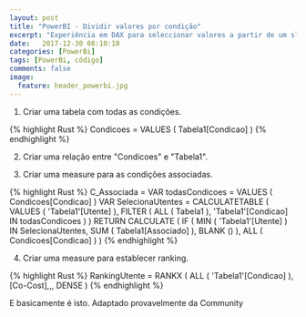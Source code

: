 ```yaml
---
layout: post
title: "PowerBI - Dividir valores por condição"
excerpt: "Experiência em DAX para seleccionar valores a partir de um slicer."
date:   2017-12-30 08:10:10
categories: [PowerBi]
tags: [PowerBi, código]
comments: false
image:
  feature: header_powerbi.jpg
---
```


1. Criar uma tabela com todas as condições.

{% highlight Rust %}
Condicoes =
VALUES ( Tabela1[Condicao] )
{% endhighlight %}

2. Criar uma relação entre "Condicoes" e "Tabela1".

3. Criar uma measure para as condições associadas.

{% highlight Rust %}
C_Associada =
VAR todasCondicoes =
    VALUES ( Condicoes[Condicao] )
VAR SelecionaUtentes =
    CALCULATETABLE (
        VALUES ( 'Tabela1'[Utente] ),
        FILTER ( ALL ( Tabela1 ), 'Tabela1'[Condicao] IN todasCondicoes )
    )
RETURN
    CALCULATE (
        IF (
            MIN ( 'Tabela1'[Utente] ) IN SelecionaUtentes,
            SUM ( Tabela1[Associado] ),
            BLANK ()
        ),
        ALL ( Condicoes[Condicao] )
    )
{% endhighlight %}

4. Criar uma measure para establecer ranking.

{% highlight Rust %}
RankingUtente =
RANKX ( ALL ( 'Tabela1'[Condicao] ), [Co-Cost],,, DENSE )
{% endhighlight %}


E basicamente é isto. Adaptado provavelmente da Community
